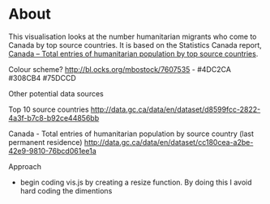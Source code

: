 # About 
This visualisation looks at the number humanitarian migrants who come to Canada by top source countries. It is based on the Statistics Canada report, <a href="http://www.cic.gc.ca/english/resources/statistics/facts2012/temporary/19.asp">Canada – Total entries of humanitarian population by top source countries</a>.

Colour scheme?
http://bl.ocks.org/mbostock/7607535 - #4DC2CA #308CB4 #75DCCD


Other potential data sources 

Top 10 source countries 
http://data.gc.ca/data/en/dataset/d8599fcc-2822-4a3f-b7c8-b92ce44856bb

Canada - Total entries of humanitarian population by source country (last permanent residence)
http://data.gc.ca/data/en/dataset/cc180cea-a2be-42e9-9810-76bcd061ee1a

Approach 
- begin coding vis.js by creating a resize function. By doing this I avoid hard coding the dimentions
